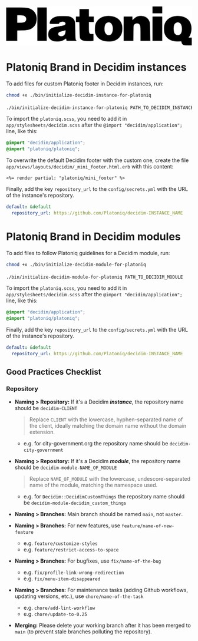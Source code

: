 ![Platoniq logo](./files/images/platoniq-logo.svg)

# Platoniq Brand in Decidim instances

To add files for custom Platoniq footer in Decidim instances, run:

```sh
chmod +x ./bin/initialize-decidim-instance-for-platoniq

./bin/initialize-decidim-instance-for-platoniq PATH_TO_DECIDIM_INSTANCE
```

To import the `platoniq.scss`, you need to add it in `app/stylesheets/decidim.scss` after the `@import "decidim/application";` line, like this:

```scss
@import "decidim/application";
@import "platoniq/platoniq";
```

To overwrite the default Decidim footer with the custom one, create the file `app/views/layouts/decidim/_mini_footer.html.erb` with this content:

```erb
<%= render partial: "platoniq/mini_footer" %>
```

Finally, add the key `repository_url` to the `config/secrets.yml` with the URL of the instance's repository.

```yml
default: &default
  repository_url: https://github.com/Platoniq/decidim-INSTANCE_NAME
```

# Platoniq Brand in Decidim modules

To add files to follow Platoniq guidelines for a Decidim module, run:

```sh
chmod +x ./bin/initialize-decidim-module-for-platoniq

./bin/initialize-decidim-module-for-platoniq PATH_TO_DECIDIM_MODULE
```

To import the `platoniq.scss`, you need to add it in `app/stylesheets/decidim.scss` after the `@import "decidim/application";` line, like this:

```scss
@import "decidim/application";
@import "platoniq/platoniq";
```

Finally, add the key `repository_url` to the `config/secrets.yml` with the URL of the instance's repository.

```yml
default: &default
  repository_url: https://github.com/Platoniq/decidim-INSTANCE_NAME
```

## Good Practices Checklist

### Repository

- **Naming > Repository:** If it's a Decidim __*instance*__, the repository name should be `decidim-CLIENT`
  > Replace `CLIENT` with the lowercase, hyphen-separated name of the client, ideally matching the domain name without the domain extension.
  - e.g. for city-government.org the repository name should be `decidim-city-government`

- **Naming > Repository:** If it's a Decidim __*module*__, the repository name should be `decidim-module-NAME_OF_MODULE`
  > Replace `NAME_OF_MODULE` with the lowercase, undescore-separated name of the module, matching the namespace used.
  - e.g. for `Decidim::DecidimCustomThings` the repository name should be `decidim-module-decidim_custom_things`

- **Naming > Branches:** Main branch should be named `main`, not `master`.

- **Naming > Branches:** For new features, use `feature/name-of-new-feature`
  - e.g. `feature/customize-styles`
  - e.g. `feature/restrict-access-to-space`

- **Naming > Branches:** For bugfixes, use `fix/name-of-the-bug`
  - e.g. `fix/profile-link-wrong-redirection`
  - e.g. `fix/menu-item-disappeared`

- **Naming > Branches:** For maintenance tasks (adding Github workflows, updating versions, etc.), use `chore/name-of-the-task`
  - e.g. `chore/add-lint-workflow`
  - e.g. `chore/update-to-0.25`

- **Merging:** Please delete your working branch after it has been merged to `main` (to prevent stale branches polluting the repository).